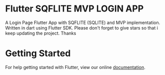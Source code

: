 # Flutter SQFLITE MVP LOGIN APP

A Login Page Flutter App with SQFLITE (SQLITE) and MVP implementation. Written in dart using Flutter SDK.
Please don't forget to give stars so that i keep updating the project. Thanks

# Getting Started

For help getting started with Flutter, view our online
[documentation](https://flutter.io/).